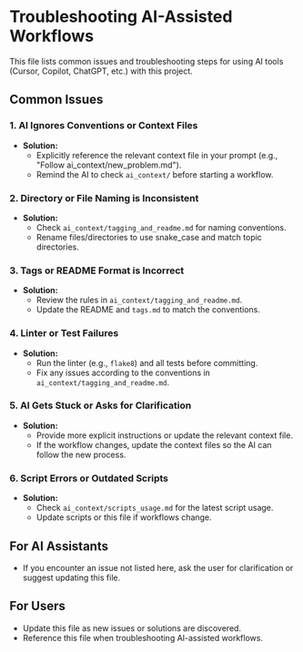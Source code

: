 # Troubleshooting AI-Assisted Workflows

This file lists common issues and troubleshooting steps for using AI tools (Cursor, Copilot, ChatGPT, etc.) with this project.

## Common Issues

### 1. AI Ignores Conventions or Context Files
- **Solution:**
  - Explicitly reference the relevant context file in your prompt (e.g., "Follow ai_context/new_problem.md").
  - Remind the AI to check `ai_context/` before starting a workflow.

### 2. Directory or File Naming is Inconsistent
- **Solution:**
  - Check `ai_context/tagging_and_readme.md` for naming conventions.
  - Rename files/directories to use snake_case and match topic directories.

### 3. Tags or README Format is Incorrect
- **Solution:**
  - Review the rules in `ai_context/tagging_and_readme.md`.
  - Update the README and `tags.md` to match the conventions.

### 4. Linter or Test Failures
- **Solution:**
  - Run the linter (e.g., `flake8`) and all tests before committing.
  - Fix any issues according to the conventions in `ai_context/tagging_and_readme.md`.

### 5. AI Gets Stuck or Asks for Clarification
- **Solution:**
  - Provide more explicit instructions or update the relevant context file.
  - If the workflow changes, update the context files so the AI can follow the new process.

### 6. Script Errors or Outdated Scripts
- **Solution:**
  - Check `ai_context/scripts_usage.md` for the latest script usage.
  - Update scripts or this file if workflows change.

## For AI Assistants
- If you encounter an issue not listed here, ask the user for clarification or suggest updating this file.

## For Users
- Update this file as new issues or solutions are discovered.
- Reference this file when troubleshooting AI-assisted workflows. 